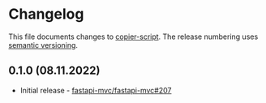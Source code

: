 # Changelog

This file documents changes to [copier-script](https://github.com/fastapi-mvc/copier-script). The release numbering uses [semantic versioning](http://semver.org).

## 0.1.0 (08.11.2022)

* Initial release - [fastapi-mvc/fastapi-mvc#207](https://github.com/fastapi-mvc/fastapi-mvc/issues/207)
